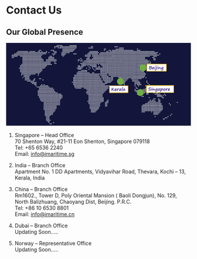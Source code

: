 # Contact Us
## Our Global Presence

<center>

![map](./img/map.png)
</center>

1. Singapore – Head Office <br>
70 Shenton Way, 
#21-11 Eon Shenton, 
Singapore 079118  
Tel: +65 6536 2240  
Email: info@imaritime.sg

2. India – Branch Office<br>
Apartment No. 1
DD Apartments, 
Vidyavihar Road, 
Thevara, Kochi – 13,
Kerala, India

3. China – Branch Office<br>
Rm1602., Tower D, Poly Oriental Mansion ( Baoli Dongjun), No. 129, North 
Balizhuang, Chaoyang Dist, Beijing. P.R.C.  
Tel: +86 10 6530 8801  
Email: info@imaritime.cn

1. Dubai – Branch Office<br>
Updating Soon…..
5. Norway – Representative Office<br>
Updating Soon…..